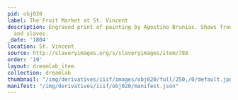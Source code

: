 ```yaml
---
pid: obj020
label: The Fruit Market at St. Vincent
description: Engraved print of painting by Agostino Brunias. Shows free women of color
  and slaves.
_date: '1804'
location: St. Vincent
source: http://slaveryimages.org/s/slaveryimages/item/788
order: '19'
layout: dreamlab_item
collection: dreamlab
thumbnail: "/img/derivatives/iiif/images/obj020/full/250,/0/default.jpg"
manifest: "/img/derivatives/iiif/obj020/manifest.json"
---
```

